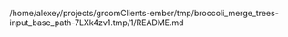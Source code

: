 /home/alexey/projects/groomClients-ember/tmp/broccoli_merge_trees-input_base_path-7LXk4zv1.tmp/1/README.md